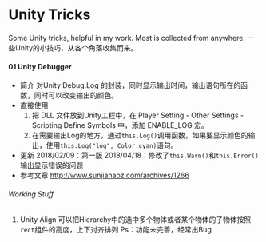 # Unity Tricks

Some Unity tricks, helpful in my work. Most is collected from anywhere.
一些Unity的小技巧，从各个角落收集而来。

#### 01 Unity Debugger
* 简介
对Unity Debug.Log 的封装，同时显示输出时间，输出语句所在的函数，同时可以改变输出的颜色。
* 直接使用
    1. 把 DLL 文件放到Unity工程中，在 Player Setting - Other Settings - Scripting Define Symbols 中，添加 ENABLE_LOG 宏。
    2. 在需要输出Log的地方，通过`this.Log()`调用函数，如果要显示颜色的输出，使用`this.Log("log", Color.cyan)`语句。
* 更新
2018/02/09：第一版
2018/04/18：修改了`this.Warn()`和`this.Error()`输出显示错误的问题
* 参考文章
http://www.sunjiahaoz.com/archives/1266

###### Working Stuff

1. Unity Align
可以把Hierarchy中的选中多个物体或者某个物体的子物体按照`rect`组件的高度，上下对齐排列
Ps：功能未完善，经常出Bug
